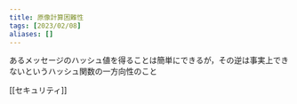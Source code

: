 ```yaml
---
title: 原像計算困難性
tags: [2023/02/08]
aliases: []
---
```


あるメッセージのハッシュ値を得ることは簡単にできるが，その逆は事実上できないというハッシュ関数の一方向性のこと

[[セキュリティ]]